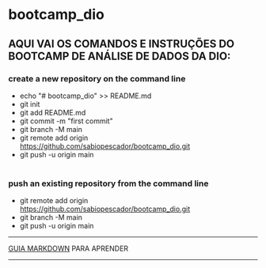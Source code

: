 # bootcamp_dio

## AQUI VAI OS COMANDOS E INSTRUÇÕES DO BOOTCAMP DE ANÁLISE DE DADOS DA DIO:

### create a new repository on the command line
- echo "# bootcamp_dio" >> README.md
- git init
- git add README.md
- git commit -m "first commit"
- git branch -M main
- git remote add origin https://github.com/sabiopescador/bootcamp_dio.git
- git push -u origin main<br><br>

### push an existing repository from the command line
- git remote add origin https://github.com/sabiopescador/bootcamp_dio.git
- git branch -M main
- git push -u origin main

---

[GUIA MARKDOWN](https://docs.github.com/pt/get-started/writing-on-github/getting-started-with-writing-and-formatting-on-github/basic-writing-and-formatting-syntax) PARA APRENDER

---

